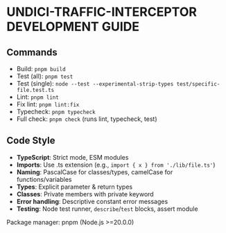 # UNDICI-TRAFFIC-INTERCEPTOR DEVELOPMENT GUIDE

## Commands
- Build: `pnpm build`
- Test (all): `pnpm test`
- Test (single): `node --test --experimental-strip-types test/specific-file.test.ts`
- Lint: `pnpm lint`
- Fix lint: `pnpm lint:fix`
- Typecheck: `pnpm typecheck`
- Full check: `pnpm check` (runs lint, typecheck, test)

## Code Style
- **TypeScript**: Strict mode, ESM modules
- **Imports**: Use .ts extension (e.g., `import { x } from './lib/file.ts'`)
- **Naming**: PascalCase for classes/types, camelCase for functions/variables
- **Types**: Explicit parameter & return types
- **Classes**: Private members with private keyword
- **Error handling**: Descriptive constant error messages
- **Testing**: Node test runner, `describe`/`test` blocks, assert module

Package manager: pnpm (Node.js >=20.0.0)